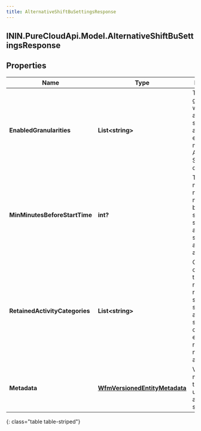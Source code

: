 ```yaml
---
title: AlternativeShiftBuSettingsResponse
---
```

## ININ.PureCloudApi.Model.AlternativeShiftBuSettingsResponse

## Properties

|Name | Type | Description | Notes|
|------------ | ------------- | ------------- | -------------|
| **EnabledGranularities** | **List&lt;string&gt;** | The granularity at which alternative shifts is allowed. An empty list means Alternative Shifts is disabled | |
| **MinMinutesBeforeStartTime** | **int?** | The minimum number of minutes before the start of a shift that an alternative shift can be automatically approved | |
| **RetainedActivityCategories** | **List&lt;string&gt;** | Categories of activities that are required to remain at the same time slot for the alternative shifts offered. An empty list represents no retained activities | |
| **Metadata** | [**WfmVersionedEntityMetadata**](WfmVersionedEntityMetadata.html) | Version metadata for this business unit&#39;s alternative shift settings | |
{: class="table table-striped"}


